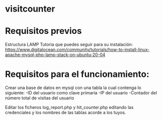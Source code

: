 # visitcounter

# Requisitos previos

Estructura LAMP 
Tutoria que puedes seguir para su instalación: 
https://www.digitalocean.com/community/tutorials/how-to-install-linux-apache-mysql-php-lamp-stack-on-ubuntu-20-04

# Requisitos para el funcionamiento:

Crear una base de datos en mysql con una tabla la cual contenga lo siguiente:
-ID del usuario como clave primaria
-IP del usuario
-Contador del número total de visitas del usuario

Editar los ficheros log_report.php y hit_counter.php editando las credenciales y los nombres de las tablas acorde a los tuyos.
